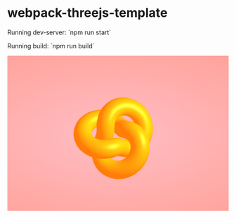 # webpack-threejs-template

<p>Running dev-server: `npm run start`</p>
<p>Running build: `npm run build`</p>

![alt view](./src/img/view.png)
